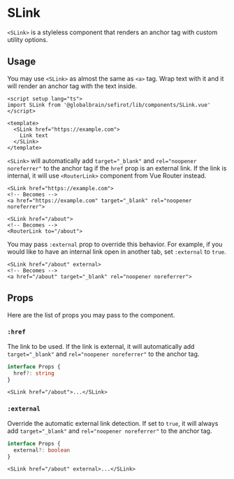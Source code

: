 # SLink

`<SLink>` is a styleless component that renders an anchor tag with custom utility options.

## Usage

You may use `<SLink>` as almost the same as `<a>` tag. Wrap text with it and it will render an anchor tag with the text inside.

```vue
<script setup lang="ts">
import SLink from '@globalbrain/sefirot/lib/components/SLink.vue'
</script>

<template>
  <SLink href="https://example.com">
    Link text
  </SLink>
</template>
```

`<SLink>` will automatically add `target="_blank"` and `rel="noopener noreferrer"` to the anchor tag if the `href` prop is an external link. If the link is internal, it will use `<RouterLink>` component from Vue Router instead.

```vue-html
<SLink href="https://example.com">
<!-- Becomes -->
<a href="https://example.com" target="_blank" rel="noopener noreferrer">

<SLink href="/about">
<!-- Becomes -->
<RouterLink to="/about">
```

You may pass `:external` prop to override this behavior. For example, if you would like to have an internal link open in another tab, set `:external` to `true`.

```vue-html
<SLink href="/about" external>
<!-- Becomes -->
<a href="/about" target="_blank" rel="noopener noreferrer">
```

## Props

Here are the list of props you may pass to the component.

### `:href`

The link to be used. If the link is external, it will automatically add `target="_blank"` and `rel="noopener noreferrer"` to the anchor tag.

```ts
interface Props {
  href?: string
}
```

```vue-html
<SLink href="/about">...</SLink>
```

### `:external`

Override the automatic external link detection. If set to `true`, it will always add `target="_blank"` and `rel="noopener noreferrer"` to the anchor tag.

```ts
interface Props {
  external?: boolean
}
```

```vue-html
<SLink href="/about" external>...</SLink>
```
